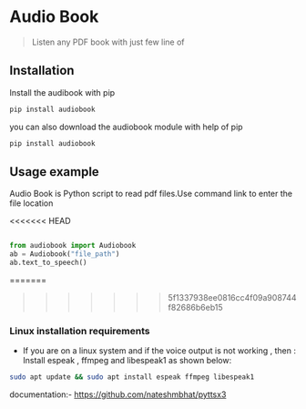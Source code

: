# Audio Book

> Listen any PDF book with just few line of

## Installation

Install the audibook with pip

```sh
pip install audiobook
```

you can also download the audiobook module with help of pip

```bash
pip install audiobook
```

## Usage example

Audio Book is Python script to read pdf files.Use command link to enter the file location

<<<<<<< HEAD
```python

from audiobook import Audiobook
ab = Audiobook("file_path")
ab.text_to_speech()
```

=======
>>>>>>> 5f1337938ee0816cc4f09a908744f82686b6eb15
### Linux installation requirements

- If you are on a linux system and if the voice output is not working , then :
    Install espeak , ffmpeg and libespeak1 as shown below:

```sh
sudo apt update && sudo apt install espeak ffmpeg libespeak1
```

documentation:- <https://github.com/nateshmbhat/pyttsx3>
